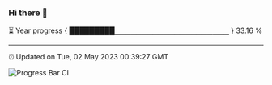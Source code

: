 ### Hi there 👋

⏳ Year progress { █████████▁▁▁▁▁▁▁▁▁▁▁▁▁▁▁▁▁▁▁▁▁ } 33.16 %

---

⏰ Updated on Tue, 02 May 2023 00:39:27 GMT

![Progress Bar CI](https://github.com/Shyam-Makwana/GitHub-Actions-Demo/workflows/Progress%20Bar%20CI/badge.svg)
